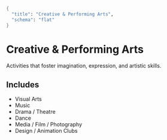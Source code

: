 ```meta
{
  "title": "Creative & Performing Arts",
  "schema": "flat"
}
```

# Creative & Performing Arts

Activities that foster imagination, expression, and artistic skills.

## Includes

- Visual Arts
- Music
- Drama / Theatre
- Dance
- Media / Film / Photography
- Design / Animation Clubs
